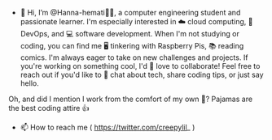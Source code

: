 - 👋 Hi, I’m @Hanna-hemati👩‍💻, a computer engineering student and passionate learner. I'm especially interested in ☁️ cloud computing, 🚀 DevOps, and 💻 software development.
When I'm not studying or coding, you can find me 🖥 tinkering with Raspberry Pis, 📚 reading comics.
I'm always eager to take on new challenges and projects. If you're working on something cool, I'd 💝 love to collaborate! Feel free to reach out if you'd like to 💬 chat about tech, share coding tips, or just say hello.

Oh, and did I mention I work from the comfort of my own 🏡? Pajamas are the best coding attire 👍

- 📫 How to reach me ( https://twitter.com/creepylil_ )

<!---
Hanna-hemati/Hanna-hemati is a ✨ special ✨ repository because its `README.md` (this file) appears on your GitHub profile.
You can click the Preview link to take a look at your changes.
--->
